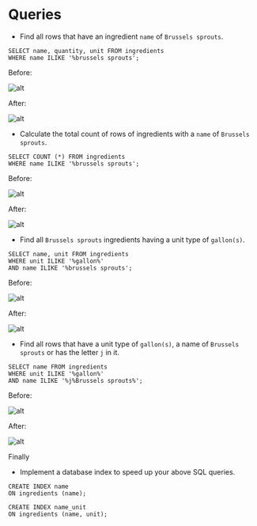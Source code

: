 # Queries

* Find all rows that have an ingredient `name` of `Brussels sprouts`.

```
SELECT name, quantity, unit FROM ingredients
WHERE name ILIKE '%brussels sprouts';
```

Before:

![alt](https://www.dropbox.com/s/lhh2f0lfdz7ry8z/Screenshot%202015-03-05%2007.57.35.png?raw=1)

After:

![alt](https://www.dropbox.com/s/yvfchchc5ilcaxc/Screenshot%202015-03-05%2008.50.15.png?raw=1)

* Calculate the total count of rows of ingredients with a `name` of `Brussels sprouts`.


```
SELECT COUNT (*) FROM ingredients
WHERE name ILIKE '%brussels sprouts';
```

Before:

![alt](https://www.dropbox.com/s/vseog6akdpa79ic/Screenshot%202015-03-05%2008.01.40.png?raw=1)

After:

![alt](https://www.dropbox.com/s/s4hqvohvryrytwv/Screenshot%202015-03-05%2008.37.12.png?raw=1)

* Find all `Brussels sprouts` ingredients having a unit type of `gallon(s)`.

```
SELECT name, unit FROM ingredients
WHERE unit ILIKE '%gallon%'
AND name ILIKE '%brussels sprouts';
```

Before:

![alt](https://www.dropbox.com/s/tbhpx2m78y3mipf/Screenshot%202015-03-05%2008.04.13.png?raw=1)

After:

![alt](https://www.dropbox.com/s/vqtfm8ut84ha1it/Screenshot%202015-03-05%2008.37.55.png?raw=1)

* Find all rows that have a unit type of `gallon(s)`, a name of `Brussels sprouts` or has the letter `j` in it.

```
SELECT name FROM ingredients
WHERE unit ILIKE '%gallon%'
AND name ILIKE '%j%Brussels sprouts%';
```

Before:

![alt](https://www.dropbox.com/s/xz6rngrna7q5btp/Screenshot%202015-03-05%2008.04.32.png?raw=1)

After:

![alt](https://www.dropbox.com/s/duwzjrssnv4h97d/Screenshot%202015-03-05%2008.38.32.png?raw=1)

Finally

* Implement a database index to speed up your above SQL queries.

```
CREATE INDEX name
ON ingredients (name);
```

```
CREATE INDEX name_unit
ON ingredients (name, unit);
```
